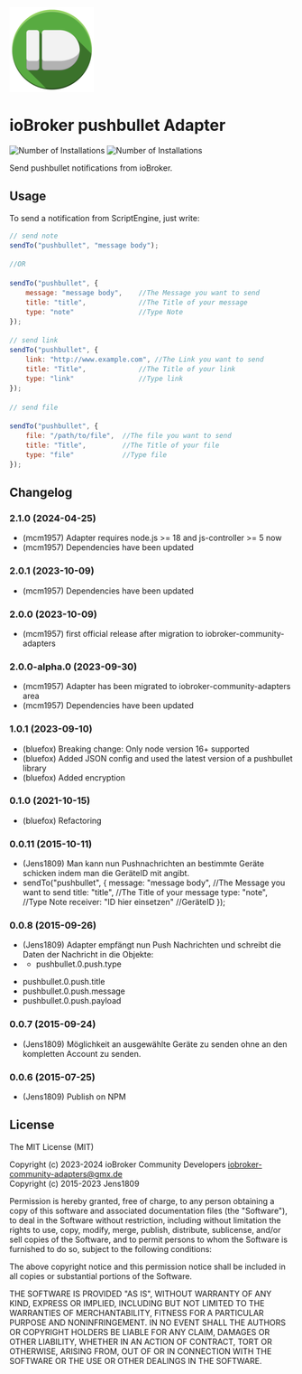 ![Logo](admin/pushbullet.png)
# ioBroker pushbullet Adapter

![Number of Installations](http://iobroker.live/badges/pushbullet-installed.svg) ![Number of Installations](http://iobroker.live/badges/pushbullet-stable.svg)

Send pushbullet notifications from ioBroker. 

## Usage

To send a notification from ScriptEngine, just write: 

```javascript
// send note
sendTo("pushbullet", "message body");

//OR

sendTo("pushbullet", {
    message: "message body",    //The Message you want to send
    title: "title",             //The Title of your message
    type: "note"                //Type Note
});

// send link
sendTo("pushbullet", {
    link: "http://www.example.com", //The Link you want to send
    title: "Title",             //The Title of your link
    type: "link"                //Type link
});

// send file

sendTo("pushbullet", {
    file: "/path/to/file",  //The file you want to send
    title: "Title",         //The Title of your file
    type: "file"            //Type file
});
```

## Changelog
<!--
    Placeholder for the next version (at the beginning of the line):
    ### **WORK IN PROGRESS**
-->
### 2.1.0 (2024-04-25)
* (mcm1957) Adapter requires node.js >= 18 and js-controller >= 5 now
* (mcm1957) Dependencies have been updated

### 2.0.1 (2023-10-09)
- (mcm1957) Dependencies have been updated

### 2.0.0 (2023-10-09)
- (mcm1957) first official release after migration to iobroker-community-adapters

### 2.0.0-alpha.0 (2023-09-30)
- (mcm1957) Adapter has been migrated to iobroker-community-adapters area
- (mcm1957) Dependencies have been updated

### 1.0.1 (2023-09-10)
* (bluefox) Breaking change: Only node version 16+ supported
* (bluefox) Added JSON config and used the latest version of a pushbullet library
* (bluefox) Added encryption

### 0.1.0 (2021-10-15)
* (bluefox) Refactoring

### 0.0.11 (2015-10-11)
* (Jens1809) Man kann nun Pushnachrichten an bestimmte Geräte schicken indem man die GeräteID mit angibt.
* sendTo("pushbullet", {
  message: "message body",    //The Message you want to send
  title: "title",             //The Title of your message
  type: "note",                //Type Note
  receiver: "ID hier einsetzen" //GeräteID
  });

### 0.0.8 (2015-09-26)
* (Jens1809) Adapter empfängt nun Push Nachrichten und schreibt die Daten der Nachricht in die Objekte:
* - pushbullet.0.push.type
- pushbullet.0.push.title
- pushbullet.0.push.message
- pushbullet.0.push.payload

### 0.0.7 (2015-09-24)
* (Jens1809) Möglichkeit an ausgewählte Geräte zu senden ohne an den kompletten Account zu senden.

### 0.0.6 (2015-07-25)
* (Jens1809) Publish on NPM

## License

The MIT License (MIT)

Copyright (c) 2023-2024 ioBroker Community Developers <iobroker-community-adapters@gmx.de>  
Copyright (c) 2015-2023 Jens1809

Permission is hereby granted, free of charge, to any person obtaining a copy
of this software and associated documentation files (the "Software"), to deal
in the Software without restriction, including without limitation the rights
to use, copy, modify, merge, publish, distribute, sublicense, and/or sell
copies of the Software, and to permit persons to whom the Software is
furnished to do so, subject to the following conditions:

The above copyright notice and this permission notice shall be included in
all copies or substantial portions of the Software.

THE SOFTWARE IS PROVIDED "AS IS", WITHOUT WARRANTY OF ANY KIND, EXPRESS OR
IMPLIED, INCLUDING BUT NOT LIMITED TO THE WARRANTIES OF MERCHANTABILITY,
FITNESS FOR A PARTICULAR PURPOSE AND NONINFRINGEMENT. IN NO EVENT SHALL THE
AUTHORS OR COPYRIGHT HOLDERS BE LIABLE FOR ANY CLAIM, DAMAGES OR OTHER
LIABILITY, WHETHER IN AN ACTION OF CONTRACT, TORT OR OTHERWISE, ARISING FROM,
OUT OF OR IN CONNECTION WITH THE SOFTWARE OR THE USE OR OTHER DEALINGS IN
THE SOFTWARE.
